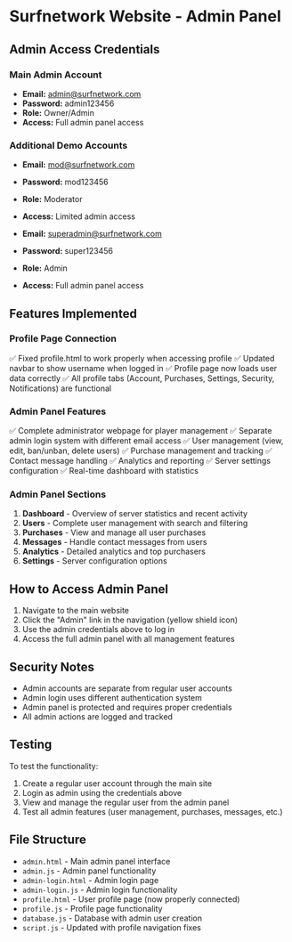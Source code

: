 # Surfnetwork Website - Admin Panel

## Admin Access Credentials

### Main Admin Account
- **Email:** admin@surfnetwork.com
- **Password:** admin123456
- **Role:** Owner/Admin
- **Access:** Full admin panel access

### Additional Demo Accounts
- **Email:** mod@surfnetwork.com
- **Password:** mod123456
- **Role:** Moderator
- **Access:** Limited admin access

- **Email:** superadmin@surfnetwork.com
- **Password:** super123456
- **Role:** Admin
- **Access:** Full admin panel access

## Features Implemented

### Profile Page Connection
✅ Fixed profile.html to work properly when accessing profile
✅ Updated navbar to show username when logged in
✅ Profile page now loads user data correctly
✅ All profile tabs (Account, Purchases, Settings, Security, Notifications) are functional

### Admin Panel Features
✅ Complete administrator webpage for player management
✅ Separate admin login system with different email access
✅ User management (view, edit, ban/unban, delete users)
✅ Purchase management and tracking
✅ Contact message handling
✅ Analytics and reporting
✅ Server settings configuration
✅ Real-time dashboard with statistics

### Admin Panel Sections
1. **Dashboard** - Overview of server statistics and recent activity
2. **Users** - Complete user management with search and filtering
3. **Purchases** - View and manage all user purchases
4. **Messages** - Handle contact messages from users
5. **Analytics** - Detailed analytics and top purchasers
6. **Settings** - Server configuration options

## How to Access Admin Panel

1. Navigate to the main website
2. Click the "Admin" link in the navigation (yellow shield icon)
3. Use the admin credentials above to log in
4. Access the full admin panel with all management features

## Security Notes

- Admin accounts are separate from regular user accounts
- Admin login uses different authentication system
- Admin panel is protected and requires proper credentials
- All admin actions are logged and tracked

## Testing

To test the functionality:
1. Create a regular user account through the main site
2. Login as admin using the credentials above
3. View and manage the regular user from the admin panel
4. Test all admin features (user management, purchases, messages, etc.)

## File Structure

- `admin.html` - Main admin panel interface
- `admin.js` - Admin panel functionality
- `admin-login.html` - Admin login page
- `admin-login.js` - Admin login functionality
- `profile.html` - User profile page (now properly connected)
- `profile.js` - Profile page functionality
- `database.js` - Database with admin user creation
- `script.js` - Updated with profile navigation fixes
